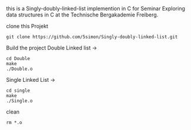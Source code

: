 this is a Singly-doubly-linked-list implemention in C for Seminar Exploring data structures in C at the Technische Bergakademie Freiberg.

clone this Projekt
```
git clone https://github.com/5simon/Singly-doubly-linked-list.git
```
Build the project
Double Linked list ->
```
cd Double
make 
./Double.o
```
Single Linked List ->
```
cd single
make
./Single.o
```
clean
```
rm *.o
```
